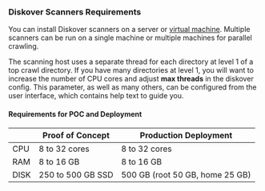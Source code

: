 <p id="requirements_scanners"></p>

### Diskover Scanners Requirements

You can install Diskover scanners on a server or [virtual machine](https://docs.diskoverdata.com/diskover_ova_setup_guide/). Multiple scanners can be run on a single machine or multiple machines for parallel crawling.

The scanning host uses a separate thread for each directory at level 1 of a top crawl directory. If you have many directories at level 1, you will want to increase the number of CPU cores and adjust **max threads** in the diskover config. This parameter, as well as many others, can be configured from the user interface, which contains help text to guide you.

#### Requirements for POC and Deployment

| | Proof of Concept | Production Deployment |
| --- | --- | --- |
| CPU | 8 to 32 cores | 8 to 32 cores |
| RAM | 8 to 16 GB | 8 to 16 GB |
| DISK | 250 to 500 GB SSD | 500 GB (root 50 GB, home 25 GB) |

